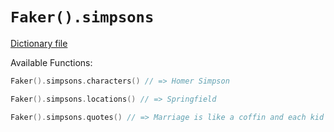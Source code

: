 # `Faker().simpsons`

[Dictionary file](../core/src/main/resources/locales/en/simpsons.yml)

Available Functions:  
```kotlin
Faker().simpsons.characters() // => Homer Simpson

Faker().simpsons.locations() // => Springfield

Faker().simpsons.quotes() // => Marriage is like a coffin and each kid is another nail.
```
